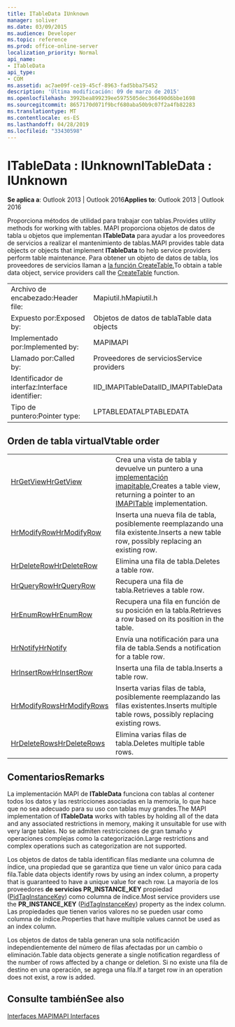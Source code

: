 ```yaml
---
title: ITableData IUnknown
manager: soliver
ms.date: 03/09/2015
ms.audience: Developer
ms.topic: reference
ms.prod: office-online-server
localization_priority: Normal
api_name:
- ITableData
api_type:
- COM
ms.assetid: ac7ae09f-ce19-45cf-8963-fad5bba75452
description: 'Última modificación: 09 de marzo de 2015'
ms.openlocfilehash: 3992bea899239ee5975505dec366490d6bbe1698
ms.sourcegitcommit: 8657170d071f9bcf680aba50b9c07f2a4fb82283
ms.translationtype: MT
ms.contentlocale: es-ES
ms.lasthandoff: 04/28/2019
ms.locfileid: "33430598"
---
```

# <a name="itabledata--iunknown"></a><span data-ttu-id="0bd3f-103">ITableData : IUnknown</span><span class="sxs-lookup"><span data-stu-id="0bd3f-103">ITableData : IUnknown</span></span>

  
  
<span data-ttu-id="0bd3f-104">**Se aplica a**: Outlook 2013 | Outlook 2016</span><span class="sxs-lookup"><span data-stu-id="0bd3f-104">**Applies to**: Outlook 2013 | Outlook 2016</span></span> 
  
<span data-ttu-id="0bd3f-105">Proporciona métodos de utilidad para trabajar con tablas.</span><span class="sxs-lookup"><span data-stu-id="0bd3f-105">Provides utility methods for working with tables.</span></span> <span data-ttu-id="0bd3f-106">MAPI proporciona objetos de datos de tabla u objetos que implementan **ITableData** para ayudar a los proveedores de servicios a realizar el mantenimiento de tablas.</span><span class="sxs-lookup"><span data-stu-id="0bd3f-106">MAPI provides table data objects or objects that implement **ITableData** to help service providers perform table maintenance.</span></span> <span data-ttu-id="0bd3f-107">Para obtener un objeto de datos de tabla, los proveedores de servicios llaman a [la función CreateTable.](createtable.md)</span><span class="sxs-lookup"><span data-stu-id="0bd3f-107">To obtain a table data object, service providers call the [CreateTable](createtable.md) function.</span></span> 
  
|||
|:-----|:-----|
|<span data-ttu-id="0bd3f-108">Archivo de encabezado:</span><span class="sxs-lookup"><span data-stu-id="0bd3f-108">Header file:</span></span>  <br/> |<span data-ttu-id="0bd3f-109">Mapiutil.h</span><span class="sxs-lookup"><span data-stu-id="0bd3f-109">Mapiutil.h</span></span>  <br/> |
|<span data-ttu-id="0bd3f-110">Expuesto por:</span><span class="sxs-lookup"><span data-stu-id="0bd3f-110">Exposed by:</span></span>  <br/> |<span data-ttu-id="0bd3f-111">Objetos de datos de tabla</span><span class="sxs-lookup"><span data-stu-id="0bd3f-111">Table data objects</span></span>  <br/> |
|<span data-ttu-id="0bd3f-112">Implementado por:</span><span class="sxs-lookup"><span data-stu-id="0bd3f-112">Implemented by:</span></span>  <br/> |<span data-ttu-id="0bd3f-113">MAPI</span><span class="sxs-lookup"><span data-stu-id="0bd3f-113">MAPI</span></span>  <br/> |
|<span data-ttu-id="0bd3f-114">Llamado por:</span><span class="sxs-lookup"><span data-stu-id="0bd3f-114">Called by:</span></span>  <br/> |<span data-ttu-id="0bd3f-115">Proveedores de servicios</span><span class="sxs-lookup"><span data-stu-id="0bd3f-115">Service providers</span></span>  <br/> |
|<span data-ttu-id="0bd3f-116">Identificador de interfaz:</span><span class="sxs-lookup"><span data-stu-id="0bd3f-116">Interface identifier:</span></span>  <br/> |<span data-ttu-id="0bd3f-117">IID_IMAPITableData</span><span class="sxs-lookup"><span data-stu-id="0bd3f-117">IID_IMAPITableData</span></span>  <br/> |
|<span data-ttu-id="0bd3f-118">Tipo de puntero:</span><span class="sxs-lookup"><span data-stu-id="0bd3f-118">Pointer type:</span></span>  <br/> |<span data-ttu-id="0bd3f-119">LPTABLEDATA</span><span class="sxs-lookup"><span data-stu-id="0bd3f-119">LPTABLEDATA</span></span>  <br/> |
   
## <a name="vtable-order"></a><span data-ttu-id="0bd3f-120">Orden de tabla virtual</span><span class="sxs-lookup"><span data-stu-id="0bd3f-120">Vtable order</span></span>

|||
|:-----|:-----|
|[<span data-ttu-id="0bd3f-121">HrGetView</span><span class="sxs-lookup"><span data-stu-id="0bd3f-121">HrGetView</span></span>](itabledata-hrgetview.md) <br/> |<span data-ttu-id="0bd3f-122">Crea una vista de tabla y devuelve un puntero a una [implementación imapitable.](imapitableiunknown.md)</span><span class="sxs-lookup"><span data-stu-id="0bd3f-122">Creates a table view, returning a pointer to an [IMAPITable](imapitableiunknown.md) implementation.</span></span>  <br/> |
|[<span data-ttu-id="0bd3f-123">HrModifyRow</span><span class="sxs-lookup"><span data-stu-id="0bd3f-123">HrModifyRow</span></span>](itabledata-hrmodifyrow.md) <br/> |<span data-ttu-id="0bd3f-124">Inserta una nueva fila de tabla, posiblemente reemplazando una fila existente.</span><span class="sxs-lookup"><span data-stu-id="0bd3f-124">Inserts a new table row, possibly replacing an existing row.</span></span>  <br/> |
|[<span data-ttu-id="0bd3f-125">HrDeleteRow</span><span class="sxs-lookup"><span data-stu-id="0bd3f-125">HrDeleteRow</span></span>](itabledata-hrdeleterow.md) <br/> |<span data-ttu-id="0bd3f-126">Elimina una fila de tabla.</span><span class="sxs-lookup"><span data-stu-id="0bd3f-126">Deletes a table row.</span></span>  <br/> |
|[<span data-ttu-id="0bd3f-127">HrQueryRow</span><span class="sxs-lookup"><span data-stu-id="0bd3f-127">HrQueryRow</span></span>](itabledata-hrqueryrow.md) <br/> |<span data-ttu-id="0bd3f-128">Recupera una fila de tabla.</span><span class="sxs-lookup"><span data-stu-id="0bd3f-128">Retrieves a table row.</span></span>  <br/> |
|[<span data-ttu-id="0bd3f-129">HrEnumRow</span><span class="sxs-lookup"><span data-stu-id="0bd3f-129">HrEnumRow</span></span>](itabledata-hrenumrow.md) <br/> |<span data-ttu-id="0bd3f-130">Recupera una fila en función de su posición en la tabla.</span><span class="sxs-lookup"><span data-stu-id="0bd3f-130">Retrieves a row based on its position in the table.</span></span>  <br/> |
|[<span data-ttu-id="0bd3f-131">HrNotify</span><span class="sxs-lookup"><span data-stu-id="0bd3f-131">HrNotify</span></span>](itabledata-hrnotify.md) <br/> |<span data-ttu-id="0bd3f-132">Envía una notificación para una fila de tabla.</span><span class="sxs-lookup"><span data-stu-id="0bd3f-132">Sends a notification for a table row.</span></span>  <br/> |
|[<span data-ttu-id="0bd3f-133">HrInsertRow</span><span class="sxs-lookup"><span data-stu-id="0bd3f-133">HrInsertRow</span></span>](itabledata-hrinsertrow.md) <br/> |<span data-ttu-id="0bd3f-134">Inserta una fila de tabla.</span><span class="sxs-lookup"><span data-stu-id="0bd3f-134">Inserts a table row.</span></span>  <br/> |
|[<span data-ttu-id="0bd3f-135">HrModifyRows</span><span class="sxs-lookup"><span data-stu-id="0bd3f-135">HrModifyRows</span></span>](itabledata-hrmodifyrows.md) <br/> |<span data-ttu-id="0bd3f-136">Inserta varias filas de tabla, posiblemente reemplazando las filas existentes.</span><span class="sxs-lookup"><span data-stu-id="0bd3f-136">Inserts multiple table rows, possibly replacing existing rows.</span></span>  <br/> |
|[<span data-ttu-id="0bd3f-137">HrDeleteRows</span><span class="sxs-lookup"><span data-stu-id="0bd3f-137">HrDeleteRows</span></span>](itabledata-hrdeleterows.md) <br/> |<span data-ttu-id="0bd3f-138">Elimina varias filas de tabla.</span><span class="sxs-lookup"><span data-stu-id="0bd3f-138">Deletes multiple table rows.</span></span>  <br/> |
   
## <a name="remarks"></a><span data-ttu-id="0bd3f-139">Comentarios</span><span class="sxs-lookup"><span data-stu-id="0bd3f-139">Remarks</span></span>

<span data-ttu-id="0bd3f-140">La implementación MAPI de **ITableData** funciona con tablas al contener todos los datos y las restricciones asociadas en la memoria, lo que hace que no sea adecuado para su uso con tablas muy grandes.</span><span class="sxs-lookup"><span data-stu-id="0bd3f-140">The MAPI implementation of **ITableData** works with tables by holding all of the data and any associated restrictions in memory, making it unsuitable for use with very large tables.</span></span> <span data-ttu-id="0bd3f-141">No se admiten restricciones de gran tamaño y operaciones complejas como la categorización.</span><span class="sxs-lookup"><span data-stu-id="0bd3f-141">Large restrictions and complex operations such as categorization are not supported.</span></span> 
  
<span data-ttu-id="0bd3f-142">Los objetos de datos de tabla identifican filas mediante una columna de índice, una propiedad que se garantiza que tiene un valor único para cada fila.</span><span class="sxs-lookup"><span data-stu-id="0bd3f-142">Table data objects identify rows by using an index column, a property that is guaranteed to have a unique value for each row.</span></span> <span data-ttu-id="0bd3f-143">La mayoría de los proveedores **de servicios PR_INSTANCE_KEY** propiedad ([PidTagInstanceKey](pidtaginstancekey-canonical-property.md)) como columna de índice.</span><span class="sxs-lookup"><span data-stu-id="0bd3f-143">Most service providers use the **PR_INSTANCE_KEY** ([PidTagInstanceKey](pidtaginstancekey-canonical-property.md)) property as the index column.</span></span> <span data-ttu-id="0bd3f-144">Las propiedades que tienen varios valores no se pueden usar como columna de índice.</span><span class="sxs-lookup"><span data-stu-id="0bd3f-144">Properties that have multiple values cannot be used as an index column.</span></span>
  
<span data-ttu-id="0bd3f-145">Los objetos de datos de tabla generan una sola notificación independientemente del número de filas afectadas por un cambio o eliminación.</span><span class="sxs-lookup"><span data-stu-id="0bd3f-145">Table data objects generate a single notification regardless of the number of rows affected by a change or deletion.</span></span> <span data-ttu-id="0bd3f-146">Si no existe una fila de destino en una operación, se agrega una fila.</span><span class="sxs-lookup"><span data-stu-id="0bd3f-146">If a target row in an operation does not exist, a row is added.</span></span>
  
## <a name="see-also"></a><span data-ttu-id="0bd3f-147">Consulte también</span><span class="sxs-lookup"><span data-stu-id="0bd3f-147">See also</span></span>



[<span data-ttu-id="0bd3f-148">Interfaces MAPI</span><span class="sxs-lookup"><span data-stu-id="0bd3f-148">MAPI Interfaces</span></span>](mapi-interfaces.md)

